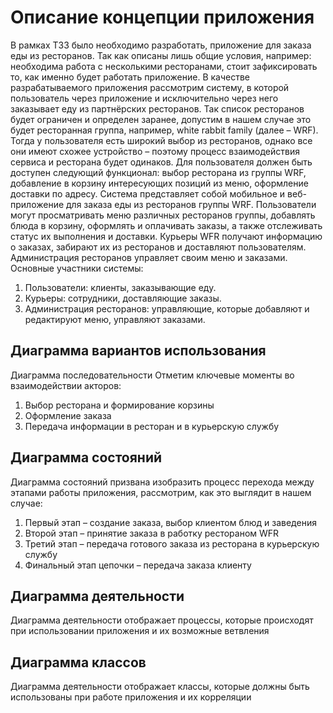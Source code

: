 # Описание концепции приложения
В рамках ТЗ3 было необходимо разработать, приложение для заказа еды из ресторанов. Так как описаны лишь общие условия, например: необходима работа с несколькими ресторанами, стоит зафиксировать то, как именно будет работать приложение. В качестве разрабатываемого приложения рассмотрим систему, в которой пользователь через приложение и исключительно через него заказывает еду из партнёрских ресторанов. Так список ресторанов будет ограничен и определен заранее, допустим в нашем случае это будет ресторанная группа, например, white rabbit family (далее – WRF). Тогда у пользователя есть широкий выбор из ресторанов, однако все они имеют схожее устройство – поэтому процесс взаимодействия сервиса и ресторана будет одинаков. Для пользователя должен быть доступен следующий функционал: выбор ресторана из группы WRF, добавление в корзину интересующих позиций из меню, оформление доставки по адресу. 
Система представляет собой мобильное и веб-приложение для заказа еды из ресторанов группы WRF. Пользователи могут просматривать меню различных ресторанов группы, добавлять блюда в корзину, оформлять и оплачивать заказы, а также отслеживать статус их выполнения и доставки. Курьеры WFR получают информацию о заказах, забирают их из ресторанов и доставляют пользователям. Администрация ресторанов управляет своим меню и заказами. Основные участники системы:
1.	Пользователи: клиенты, заказывающие еду.
2.	Курьеры: сотрудники, доставляющие заказы.
3.	Администрация ресторанов: управляющие, которые добавляют и редактируют меню, управляют заказами.

## Диаграмма вариантов использования
Диаграмма последовательности
Отметим ключевые моменты во взаимодействии акторов:
1.	Выбор ресторана и формирование корзины
2.	Оформление заказа
3.	Передача информации в ресторан и в курьерскую службу

## Диаграмма состояний

Диаграмма состояний призвана изобразить процесс перехода между этапами работы приложения, рассмотрим, как это выглядит в нашем случае:
1.	Первый этап – создание заказа, выбор клиентом блюд и заведения
2.	Второй этап – принятие заказа в работку рестораном WFR
3.	Третий этап – передача готового заказа из ресторана в курьерскую службу
4.	Финальный этап цепочки – передача заказа клиенту
## Диаграмма деятельности
Диаграмма деятельности отображает процессы, которые происходят при использовании приложения и их возможные ветвления

## Диаграмма классов
Диаграмма деятельности отображает классы, которые должны быть использованы при работе приложения и их корреляции

